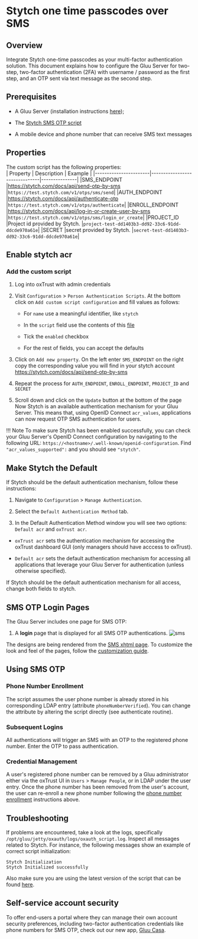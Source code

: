 # Stytch one time passcodes over SMS

## Overview 
Integrate Stytch one-time passcodes as your multi-factor authentication solution.
This document explains how to configure the Gluu Server for two-step, two-factor authentication (2FA) with username / password as the first step, and an OTP sent via text message as the second step. 

    
## Prerequisites 

- A Gluu Server (installation instructions [here](../installation-guide/index.md));    
- The [Stytch SMS OTP script](https://github.com/GluuFederation/oxAuth/blob/master/Server/integrations/stytch/stytchExternalAuthenticator.py)    

- A mobile device and phone number that can receive SMS text messages


## Properties

The custom script has the following properties:    
|	Property	        |	Description		                                      |	Example	|
|-----------------------|-------------------------------|---------------|
|SMS_ENDPOINT		    |https://stytch.com/docs/api/send-otp-by-sms              |`https://test.stytch.com/v1/otps/sms/send`|
|AUTH_ENDPOINT 		    |https://stytch.com/docs/api/authenticate-otp             |`https://test.stytch.com/v1/otps/authenticate`|
|ENROLL_ENDPOINT	    |https://stytch.com/docs/api/log-in-or-create-user-by-sms |`https://test.stytch.com/v1/otps/sms/login_or_create`|
|PROJECT_ID 		    |Project id provided by Stytch.                           |`project-test-dd1403b3-dd92-33c6-91dd-ddcde970a61e`|
|SECRET		            |secret provided by Stytch.                               |`secret-test-dd1403b3-dd92-33c6-91dd-ddcde970a61e`|


## Enable stytch acr

### Add the custom script

1.  Log into oxTrust with admin credentials

1.  Visit `Configuration` > `Person Authentication Scripts`. At the bottom click on `Add custom script configuration` and fill values as follows:

    - For `name` use a meaningful identifier, like `stytch`
    
    - In the `script` field use the contents of this [file](https://github.com/GluuFederation/oxAuth/raw/version_4.3.0/Server/integrations/stytch/stytchExternalAuthenticator.py)
    
    - Tick the `enabled` checkbox
    
    - For the rest of fields, you can accept the defaults
    
1.  Click on `Add new property`. On the left enter `SMS_ENDPOINT` on the right copy the corresponding value you will find in your stytch account https://stytch.com/docs/api/send-otp-by-sms 

1.  Repeat the process for `AUTH_ENDPOINT`, `ENROLL_ENDPOINT`, `PROJECT_ID` and `SECRET`

1.  Scroll down and click on the `Update` button at the bottom of the page
Now Stytch is an available authentication mechanism for your Gluu Server. This means that, using OpenID Connect `acr_values`, applications can now request OTP SMS authentication for users. 

!!! Note 
    To make sure Stytch has been enabled successfully, you can check your Gluu Server's OpenID Connect configuration by navigating to the following URL: `https://<hostname>/.well-known/openid-configuration`. Find `"acr_values_supported":` and you should see `"stytch"`. 

## Make Stytch the Default
If Stytch should be the default authentication mechanism, follow these instructions: 

1. Navigate to `Configuration` > `Manage Authentication`. 

1. Select the `Default Authentication Method` tab. 

1. In the Default Authentication Method window you will see two options: `Default acr` and `oxTrust acr`. 

 - `oxTrust acr` sets the authentication mechanism for accessing the oxTrust dashboard GUI (only managers should have acccess to oxTrust).    

 - `Default acr` sets the default authentication mechanism for accessing all applications that leverage your Gluu Server for authentication (unless otherwise specified).    

If Stytch should be the default authentication mechanism for all access, change both fields to stytch.  
    
## SMS OTP Login Pages

The Gluu Server includes one page for SMS OTP:

1. A **login** page that is displayed for all SMS OTP authentications. 
![sms](../img/user-authn/sms.png)

The designs are being rendered from the [SMS xhtml page](https://github.com/GluuFederation/oxAuth/blob/master/Server/src/main/webapp/auth/otp_sms/otp_sms.xhtml). To customize the look and feel of the pages, follow the [customization guide](../operation/custom-design.md).


## Using SMS OTP

### Phone Number Enrollment

The script assumes the user phone number is already stored in his corresponding LDAP entry (attribute `phoneNumberVerified`). You can change the attribute by altering the script directly (see authenticate routine).

### Subsequent Logins
All <!--subsequent--> authentications will trigger an SMS with an OTP to the registered phone number. Enter the OTP to pass authentication. 

### Credential Management
    
A user's registered phone number can be removed by a Gluu administrator either via the oxTrust UI in `Users` > `Manage People`, or in LDAP under the user entry. Once the phone number has been removed from the user's account, the user can re-enroll a new phone number following the [phone number enrollment](#phone-number-enrollment) instructions above. 

## Troubleshooting    
If problems are encountered, take a look at the logs, specifically `/opt/gluu/jetty/oxauth/logs/oxauth_script.log`. Inspect all messages related to Stytch. For instance, the following messages show an example of correct script initialization:

```
Stytch Initialization
Stytch Initialized successfully
```

Also make sure you are using the latest version of the script that can be found [here](https://github.com/GluuFederation/oxAuth/blob/master/Server/integrations/stytch/stytchExternalAuthenticator.py).

## Self-service account security

To offer end-users a portal where they can manage their own account security preferences, including two-factor authentication credentials like phone numbers for SMS OTP, check out our new app, [Gluu Casa](https://casa.gluu.org). 

